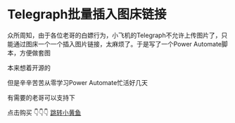 # Telegraph批量插入图床链接



众所周知，由于各位老哥的白嫖行为，小飞机的Telegraph不允许上传图片了，只能通过图床一个一个插入图片链接，太麻烦了。于是写了一个Power Automate脚本，方便做套图

本来想着开源的 

但是辛辛苦苦从零学习Power Automate忙活好几天 

有需要的老哥可以支持下

点击购买 👇👇👇 [跳转小黄鱼](https://m.tb.cn/h.T9Oydzr?tk=2dh5eddu3GmHU071)

